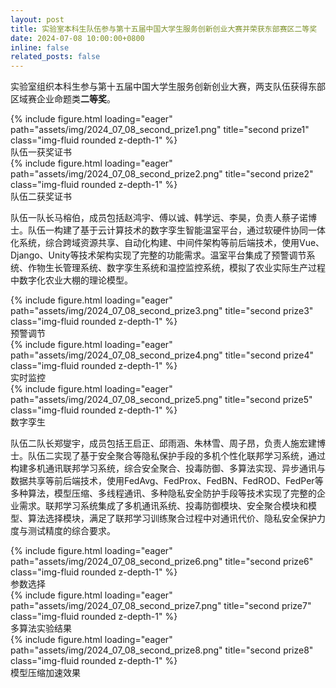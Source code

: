 ```yaml
---
layout: post
title: 实验室本科生队伍参与第十五届中国大学生服务创新创业大赛并荣获东部赛区二等奖
date: 2024-07-08 10:00:00+0800
inline: false
related_posts: false
---
```


实验室组织本科生参与第十五届中国大学生服务创新创业大赛，两支队伍获得东部区域赛企业命题类<b>二等奖</b>。

<div class="row">
    <div class="col-sm mt-3 mt-md-0">
        {% include figure.html loading="eager" path="assets/img/2024_07_08_second_prize1.png" title="second prize1" class="img-fluid rounded z-depth-1" %}
    </div>
</div>
<div class="caption">
    队伍一获奖证书
</div>

<div class="row">
    <div class="col-sm mt-3 mt-md-0">
        {% include figure.html loading="eager" path="assets/img/2024_07_08_second_prize2.png" title="second prize2" class="img-fluid rounded z-depth-1" %}
    </div>
</div>
<div class="caption">
    队伍二获奖证书
</div>

队伍一队长马榕伯，成员包括赵鸿宇、傅以诚、韩学远、李昊，负责人蔡子诺博士。队伍一构建了基于云计算技术的数字孪生智能温室平台，通过软硬件协同一体化系统，综合跨域资源共享、自动化构建、中间件架构等前后端技术，使用Vue、Django、Unity等技术架构实现了完整的功能需求。温室平台集成了预警调节系统、作物生长管理系统、数字孪生系统和温控监控系统，模拟了农业实际生产过程中数字化农业大棚的理论模型。

<div class="row">
    <div class="col-sm mt-3 mt-md-0">
        <div class="text-center">
            {% include figure.html loading="eager" path="assets/img/2024_07_08_second_prize3.png" title="second prize3" class="img-fluid rounded z-depth-1" %}
        </div>
    </div>
</div>
<div class="caption">
    预警调节
</div>

<div class="row">
    <div class="col-sm mt-3 mt-md-0">
        <div class="text-center">
            {% include figure.html loading="eager" path="assets/img/2024_07_08_second_prize4.png" title="second prize4" class="img-fluid rounded z-depth-1" %}
        </div>
    </div>
</div>
<div class="caption">
    实时监控
</div>

<div class="row">
    <div class="col-sm mt-3 mt-md-0">
        <div class="text-center">
            {% include figure.html loading="eager" path="assets/img/2024_07_08_second_prize5.png" title="second prize5" class="img-fluid rounded z-depth-1" %}
        </div>
    </div>
</div>
<div class="caption">
    数字孪生
</div>

队伍二队长郑燮宇，成员包括王启正、邱雨涵、朱林雪、周子昂，负责人施宏建博士。队伍二实现了基于安全聚合等隐私保护手段的多机个性化联邦学习系统，通过构建多机通讯联邦学习系统，综合安全聚合、投毒防御、多算法实现、异步通讯与数据共享等前后端技术，使用FedAvg、FedProx、FedBN、FedROD、FedPer等多种算法，模型压缩、多线程通讯、多种隐私安全防护手段等技术实现了完整的企业需求。联邦学习系统集成了多机通讯系统、投毒防御模块、安全聚合模块和模型、算法选择模块，满足了联邦学习训练聚合过程中对通讯代价、隐私安全保护力度与测试精度的综合要求。

<div class="row">
    <div class="col-sm mt-3 mt-md-0">
        <div class="text-center">
            {% include figure.html loading="eager" path="assets/img/2024_07_08_second_prize6.png" title="second prize6" class="img-fluid rounded z-depth-1" %}
        </div>
    </div>
</div>
<div class="caption">
    参数选择
</div>

<div class="row">
    <div class="col-sm mt-3 mt-md-0">
        <div class="text-center">
            {% include figure.html loading="eager" path="assets/img/2024_07_08_second_prize7.png" title="second prize7" class="img-fluid rounded z-depth-1" %}
        </div>
    </div>
</div>
<div class="caption">
    多算法实验结果
</div>

<div class="row center">
    <div class="col-sm mt-3 mt-md-0">
        <div class="text-center">
            {% include figure.html loading="eager" path="assets/img/2024_07_08_second_prize8.png" title="second prize8"     class="img-fluid rounded z-depth-1" %}
        </div>
    </div>
</div>

<div class="caption">
    模型压缩加速效果
</div>